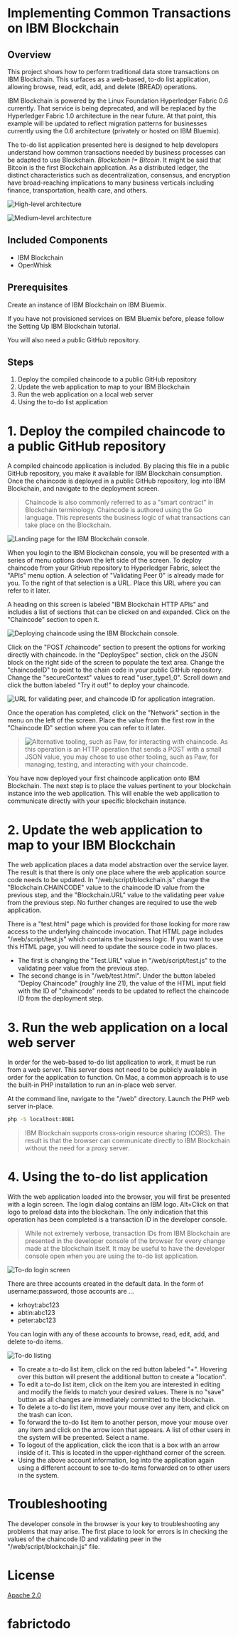 # Implementing Common Transactions on IBM Blockchain

## Overview
This project shows how to perform traditional data store transactions on IBM Blockchain. This surfaces as a web-based, to-do list application, allowing browse, read, edit, add, and delete (BREAD) operations.

IBM Blockchain is powered by the Linux Foundation Hyperledger Fabric 0.6 currently. That service is being deprecated, and will be replaced by the Hyperledger Fabric 1.0 architecture in the near future. At that point, this example will be updated to reflect migration patterns for businesses currently using the 0.6 architecture (privately or hosted on IBM Bluemix).

The to-do list application presented here is designed to help developers understand how common transactions needed by business processes can be adapted to use Blockchain. *Blockchain != Bitcoin.* It might be said that Bitcoin is the first Blockchain application. As a distributed ledger, the distinct characteristics such as decentralization, consensus, and encryption have broad-reaching implications to many business verticals including finance, transportation, health care, and others.

![High-level architecture](https://raw.githubusercontent.com/IBM/todo-list-fabric/master/assets/todo-fabric-architecture.png)

![Medium-level architecture](https://raw.githubusercontent.com/IBM/todo-list-fabric/master/assets/todo-fabric-details.png)

## Included Components

- IBM Blockchain
- OpenWhisk

## Prerequisites

Create an instance of IBM Blockchain on IBM Bluemix.

If you have not provisioned services on IBM Bluemix before, please follow the Setting Up IBM Blockchain tutorial.

You will also need a public GitHub repository.

## Steps

1. Deploy the compiled chaincode to a public GitHub repository
2. Update the web application to map to your IBM Blockchain
3. Run the web application on a local web server
4. Using the to-do list application

# 1. Deploy the compiled chaincode to a public GitHub repository

A compiled chaincode application is included. By placing this file in a public GitHub repository, you make it available for IBM Blockchain consumption. Once the chaincode is deployed in a public GitHub repository, log into IBM Blockchain, and navigate to the deployment screen.

> Chaincode is also commonly referred to as a "smart contract" in Blockchain terminology. Chaincode is authored using the Go language. This represents the business logic of what transactions can take place on the Blockchain.

![Landing page for the IBM Blockchain console.](https://raw.githubusercontent.com/IBM/todo-list-fabric/master/assets/blockchain-apis.png)

When you login to the IBM Blockchain console, you will be presented with a series of menu options down the left side of the screen. To deploy chaincode from your GitHub repository to Hyperledger Fabric, select the "APIs" menu option. A selection of "Validating Peer 0" is already made for you. To the right of that selection is a URL. Place this URL where you can refer to it later.

A heading on this screen is labeled "IBM Blockchain HTTP APIs" and includes a list of sections that can be clicked on and expanded. Click on the "Chaincode" section to open it. 

![Deploying chaincode using the IBM Blockchain console.](https://raw.githubusercontent.com/IBM/todo-list-fabric/master/assets/deploy-chaincode.png)

Click on the "POST /chaincode" section to present the options for working directly with chaincode. In the "DeploySpec" section, click on the JSON block on the right side of the screen to populate the text area. Change the "chaincodeID" to point to the chain code in your public GitHub repository. Change the "secureContext" values to read "user_type1_0". Scroll down and click the button labeled "Try it out!" to deploy your chaincode. 

![URL for validating peer, and chaincode ID for application integration.](https://raw.githubusercontent.com/IBM/todo-list-fabric/master/assets/post-deploy-values.png) 

Once the operation has completed, click on the "Network" section in the menu on the left of the screen. Place the value from the first row in the "Chaincode ID" section where you can refer to it later.

> ![Alternative tooling, such as Paw, for interacting with chaincode.](https://raw.githubusercontent.com/IBM/todo-list-fabric/master/assets/paw-http-tooling.png) 
> As this operation is an HTTP operation that sends a POST with a small JSON value, you may chose to use other tooling, such as Paw, for managing, testing, and interacting with your chaincode.

You have now deployed your first chaincode application onto IBM Blockchain. The next step is to place the values pertinent to your blockchain instance into the web application. This will enable the web application to communicate directly with your specific blockchain instance.

# 2. Update the web application to map to your IBM Blockchain

The web application places a data model abstraction over the service layer. The result is that there is only one place where the web application source code needs to be updated. In "/web/script/blockchain.js" change the "Blockchain.CHAINCODE" value to the chaincode ID value from the previous step, and the "Blockchain.URL" value to the validating peer value from the previous step. No further changes are required to use the web application.

There is a "test.html" page which is provided for those looking for more raw access to the underlying chaincode invocation. That HTML page includes "/web/script/test.js" which contains the business logic. If you want to use this HTML page, you will need to update the source code in two places. 

- The first is changing the "Test.URL" value in "/web/script/test.js" to the validating peer value from the previous step. 
- The second change is in "/web/test.html". Under the button labeled "Deploy Chaincode" (roughly line 21), the value of the HTML input field with the ID of "chaincode" needs to be updated to reflect the chaincode ID from the deployment step.

# 3. Run the web application on a local web server

In order for the web-based to-do list application to work, it must be run from a web server. This server does not need to be publicly available in order for the application to function. On Mac, a common approach is to use the built-in PHP installation to run an in-place web server.

At the command line, navigate to the "/web" directory. Launch the PHP web server in-place.

```bash
php -S localhost:8081
```

> IBM Blockchain supports cross-origin resource sharing (CORS). The result is that the browser can communicate directly to IBM Blockchain without the need for a proxy server.

# 4. Using the to-do list application

With the web application loaded into the browser, you will first be presented with a login screen. The login dialog contains an IBM logo. Alt+Click on that logo to preload data into the blockchain. The only indication that this operation has been completed is a transaction ID in the developer console.

> While not extremely verbose, transaction IDs from IBM Blockchain are presented in the developer console of the browser for every change made at the blockchain itself. It may be useful to have the developer console open when you are using the to-do list application.

![To-do login screen](https://raw.githubusercontent.com/IBM/todo-list-fabric/master/assets/todo-authentication.png)

There are three accounts created in the default data. In the form of username:password, those accounts are ...

- krhoyt:abc123
- abtin:abc123
- peter:abc123

You can login with any of these accounts to browse, read, edit, add, and delete to-do items.

![To-do listing](https://github.com/IBM/todo-list-fabric/blob/master/assets/todo-list.png)

- To create a to-do list item, click on the red button labeled "+". Hovering over this button will present the additional button to create a "location".
- To edit a to-do list item, click on the item you are interested in editing and modify the fields to match your desired values. There is no "save" button as all changes are immediately committed to the blockchain.
- To delete a to-do list item, move your mouse over any item, and click on the trash can icon.
- To forward the to-do list item to another person, move your mouse over any item and click on the arrow icon that appears. A list of other users in the system will be presented. Select a name. 
- To logout of the application, click the icon that is a box with an arrow inside of it. This is located in the upper-righthand corner of the screen.
- Using the above account information, log into the application again using a different account to see to-do items forwarded on to other users in the system.

# Troubleshooting

The developer console in the browser is your key to troubleshooting any problems that may arise. The first place to look for errors is in checking the values of the chaincode ID and validating peer in the "/web/script/blockchain.js" file.

# License
[Apache 2.0](LICENSE.txt)
# fabrictodo
